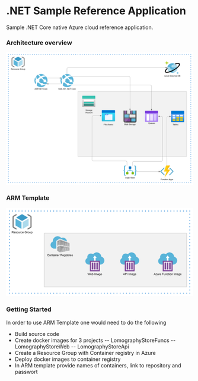 # .NET Sample Reference Application

Sample .NET Core native Azure cloud reference application.

### Architecture overview

![](Images/Architecture_overview.svg)

### ARM Template

![](Images/Container_Registry.svg)

### Getting Started

In order to use ARM Template one would need to do the following

- Build source code
- Create docker images for 3 projects
  -- LomographyStoreFuncs
  -- LomographyStoreWeb
  -- LomographyStoreApi
- Create a Resource Group with Container registry in Azure
- Deploy docker images to container registry 
- In ARM template provide names of containers, link to repository and passwort
